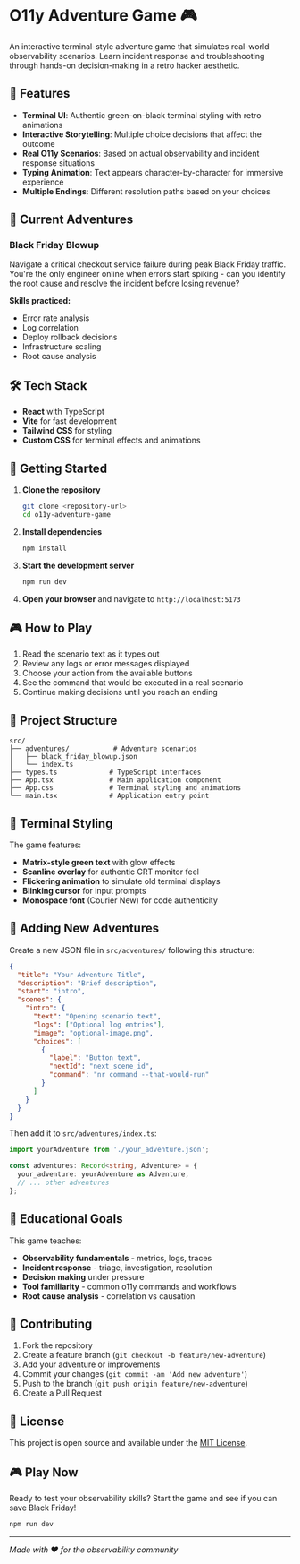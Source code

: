 # O11y Adventure Game 🎮

An interactive terminal-style adventure game that simulates real-world observability scenarios. Learn incident response and troubleshooting through hands-on decision-making in a retro hacker aesthetic.

## 🚀 Features

- **Terminal UI**: Authentic green-on-black terminal styling with retro animations
- **Interactive Storytelling**: Multiple choice decisions that affect the outcome
- **Real O11y Scenarios**: Based on actual observability and incident response situations
- **Typing Animation**: Text appears character-by-character for immersive experience
- **Multiple Endings**: Different resolution paths based on your choices

## 🎯 Current Adventures

### Black Friday Blowup
Navigate a critical checkout service failure during peak Black Friday traffic. You're the only engineer online when errors start spiking - can you identify the root cause and resolve the incident before losing revenue?

**Skills practiced:**
- Error rate analysis
- Log correlation
- Deploy rollback decisions
- Infrastructure scaling
- Root cause analysis

## 🛠️ Tech Stack

- **React** with TypeScript
- **Vite** for fast development
- **Tailwind CSS** for styling
- **Custom CSS** for terminal effects and animations

## 🚀 Getting Started

1. **Clone the repository**
   ```bash
   git clone <repository-url>
   cd o11y-adventure-game
   ```

2. **Install dependencies**
   ```bash
   npm install
   ```

3. **Start the development server**
   ```bash
   npm run dev
   ```

4. **Open your browser** and navigate to `http://localhost:5173`

## 🎮 How to Play

1. Read the scenario text as it types out
2. Review any logs or error messages displayed
3. Choose your action from the available buttons
4. See the command that would be executed in a real scenario
5. Continue making decisions until you reach an ending

## 📁 Project Structure

```
src/
├── adventures/           # Adventure scenarios
│   ├── black_friday_blowup.json
│   └── index.ts
├── types.ts             # TypeScript interfaces
├── App.tsx              # Main application component
├── App.css              # Terminal styling and animations
└── main.tsx             # Application entry point
```

## 🎨 Terminal Styling

The game features:
- **Matrix-style green text** with glow effects
- **Scanline overlay** for authentic CRT monitor feel
- **Flickering animation** to simulate old terminal displays
- **Blinking cursor** for input prompts
- **Monospace font** (Courier New) for code authenticity

## 🔧 Adding New Adventures

Create a new JSON file in `src/adventures/` following this structure:

```json
{
  "title": "Your Adventure Title",
  "description": "Brief description",
  "start": "intro",
  "scenes": {
    "intro": {
      "text": "Opening scenario text",
      "logs": ["Optional log entries"],
      "image": "optional-image.png",
      "choices": [
        {
          "label": "Button text",
          "nextId": "next_scene_id",
          "command": "nr command --that-would-run"
        }
      ]
    }
  }
}
```

Then add it to `src/adventures/index.ts`:

```typescript
import yourAdventure from './your_adventure.json';

const adventures: Record<string, Adventure> = {
  your_adventure: yourAdventure as Adventure,
  // ... other adventures
};
```

## 🎯 Educational Goals

This game teaches:
- **Observability fundamentals** - metrics, logs, traces
- **Incident response** - triage, investigation, resolution
- **Decision making** under pressure
- **Tool familiarity** - common o11y commands and workflows
- **Root cause analysis** - correlation vs causation

## 🤝 Contributing

1. Fork the repository
2. Create a feature branch (`git checkout -b feature/new-adventure`)
3. Add your adventure or improvements
4. Commit your changes (`git commit -am 'Add new adventure'`)
5. Push to the branch (`git push origin feature/new-adventure`)
6. Create a Pull Request

## 📝 License

This project is open source and available under the [MIT License](LICENSE).

## 🎮 Play Now

Ready to test your observability skills? Start the game and see if you can save Black Friday! 

```bash
npm run dev
```

---

*Made with ❤️ for the observability community*
